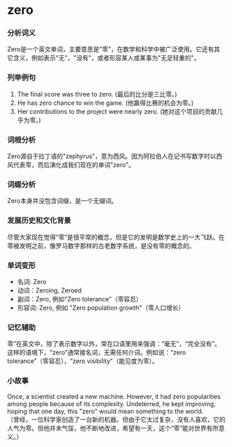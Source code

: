 # zero

### 分析词义

  

Zero是一个英文单词，主要意思是"零"，在数学和科学中被广泛使用。它还有其它含义，例如表示"无"，"没有"，或者形容某人或某事为"无足轻重的"。

  

### 列举例句

  

1.  The final score was three to zero. (最后的比分是三比零。)
2.  He has zero chance to win the game. (他赢得比赛的机会为零。)
3.  Her contributions to the project were nearly zero. (她对这个项目的贡献几乎为零。)

  

### 词根分析

  

Zero源自于拉丁语的"zephyrus"，意为西风。因为阿拉伯人在记书写数字时以西风代表零，而后演化成我们现在的单词"zero"。

  

### 词缀分析

  

Zero本身并没包含词缀，是一个无缀词。

  

### 发展历史和文化背景

  

尽管大家现在觉得“零”是很平常的概念，但是它的发明是数学史上的一大飞跃。在零被发明之前，像罗马数字那样的古老数字系统，是没有零的概念的。

  

### 单词变形

  

*   名词: Zero
*   动词：Zeroing, Zeroed
*   副词：Zero, 例如"Zero tolerance"（零容忍）
*   形容词: Zero, 例如 "Zero population growth"（零人口增长）

  

### 记忆辅助

  

零”在英文中，除了表示数字以外，常在口语里用来强调：“毫无”，“完全没有”。这样的语境下，“zero”通常接名词，无需任何介词。例如说：“zero tolerance”（零容忍），“zero visibility”（能见度为零）。

  

### 小故事

  

Once, a scientist created a new machine. However, it had zero popularities among people because of its complexity. Undeterred, he kept improving, hoping that one day, this "zero" would mean something to the world.  
（曾经，一位科学家创造了一台新的机器。但由于它太过复杂，没有人喜欢，它的人气为零。但他并未气馁，他不断地改进，希望有一天，这个“零”能对世界有所意义。）
